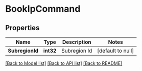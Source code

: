 # BookIpCommand

## Properties
Name | Type | Description | Notes
------------ | ------------- | ------------- | -------------
**SubregionId** | **int32** | Subregion Id | [default to null]

[[Back to Model list]](../README.md#documentation-for-models) [[Back to API list]](../README.md#documentation-for-api-endpoints) [[Back to README]](../README.md)


